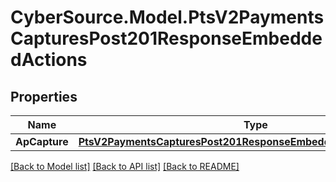 # CyberSource.Model.PtsV2PaymentsCapturesPost201ResponseEmbeddedActions
## Properties

Name | Type | Description | Notes
------------ | ------------- | ------------- | -------------
**ApCapture** | [**PtsV2PaymentsCapturesPost201ResponseEmbeddedActionsApCapture**](PtsV2PaymentsCapturesPost201ResponseEmbeddedActionsApCapture.md) |  | [optional] 

[[Back to Model list]](../README.md#documentation-for-models) [[Back to API list]](../README.md#documentation-for-api-endpoints) [[Back to README]](../README.md)

